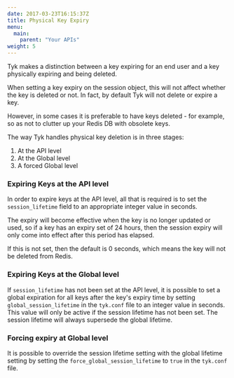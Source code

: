 ```yaml
---
date: 2017-03-23T16:15:37Z
title: Physical Key Expiry
menu:
  main:
    parent: "Your APIs"
weight: 5 
---
```



Tyk makes a distinction between a key expiring for an end user and a key physically expiring and being deleted.

When setting a key expiry on the session object, this will not affect whether the key is deleted or not. In fact, by default Tyk will not delete or expire a key.

However, in some cases it is preferable to have keys deleted - for example, so as not to clutter up your Redis DB with obsolete keys.

The way Tyk handles physical key deletion is in three stages:

1.  At the API level
2.  At the Global level
3.  A forced Global level

### Expiring Keys at the API level

In order to expire keys at the API level, all that is required is to set the `session_lifetime` field to an appropriate integer value in seconds.

The expiry will become effective when the key is no longer updated or used, so if a key has an expiry set of 24 hours, then the session expiry will only come into effect after this period has elapsed.

If this is not set, then the default is 0 seconds, which means the key will not be deleted from Redis.

### Expiring Keys at the Global level

If `session_lifetime` has not been set at the API level, it is possible to set a global expiration for all keys after the key's expiry time by setting `global_session_lifetime` in the `tyk.conf` file to an integer value in seconds. This value will only be active if the session lifetime has not been set. The session lifetime will always supersede the global lifetime.

### Forcing expiry at Global level

It is possible to override the session lifetime setting with the global lifetime setting by setting the `force_global_session_lifetime` to `true` in the `tyk.conf` file.

